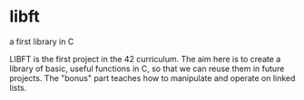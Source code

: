 # libft
a first library in C

LIBFT is the first project in the 42 curriculum. The aim here is to create a library of basic, useful functions in C, so that we can reuse them in future projects. The "bonus" part teaches how to manipulate and operate on linked lists.
